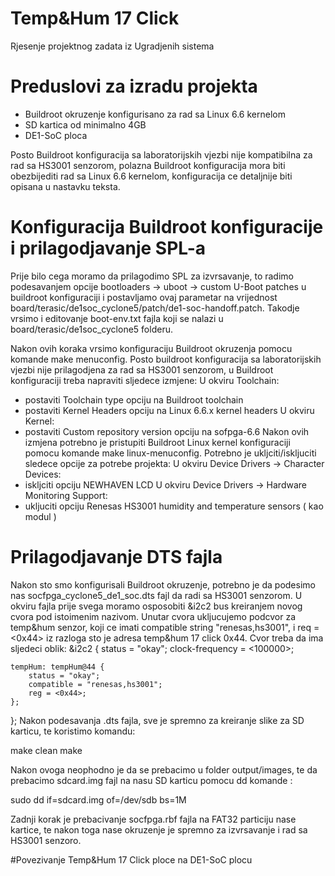 # Temp&Hum 17 Click
Rjesenje projektnog zadata iz Ugradjenih sistema

# Preduslovi za izradu projekta
  - Buildroot okruzenje konfigurisano za rad sa Linux 6.6 kernelom
  - SD kartica od minimalno 4GB
  - DE1-SoC ploca

Posto Buildroot konfiguracija sa laboratorijskih vjezbi nije kompatibilna za rad sa HS3001 senzorom, polazna Buildroot konfiguracija mora biti obezbijediti rad sa Linux 6.6 kernelom, konfiguracija ce detaljnije biti opisana u nastavku teksta.

# Konfiguracija Buildroot konfiguracije i prilagodjavanje SPL-a
Prije bilo cega moramo da prilagodimo SPL za izvrsavanje, to radimo podesavanjem opcije bootloaders -> uboot -> custom U-Boot patches u buildroot konfiguraciji i postavljamo ovaj parametar na vrijednost  board/terasic/de1soc_cyclone5/patch/de1-soc-handoff.patch. Takodje vrsimo i editovanje boot-env.txt fajla koji se nalazi u  board/terasic/de1soc_cyclone5 folderu.

Nakon ovih koraka vrsimo konfiguraciju Buildroot okruzenja pomocu komande make menuconfig. Posto buildroot konfiguracija sa laboratorijskih vjezbi nije prilagodjena za rad sa HS3001 senzorom, u Buildroot konfiguraciji treba napraviti sljedece izmjene:
  U okviru Toolchain:
   - postaviti Toolchain type opciju na Buildroot toolchain
   - postaviti Kernel Headers opciju na Linux 6.6.x kernel headers
  U okviru Kernel:
   - postaviti Custom repository version opciju na sofpga-6.6
Nakon ovih izmjena potrebno je pristupiti Buildroot Linux kernel konfiguraciji pomocu komande make linux-menuconfig. Potrebno je ukljciti/iskljuciti sledece opcije za potrebe projekta:
  U okviru Device Drivers -> Character Devices:
   - iskljciti opciju NEWHAVEN LCD
  U okviru Device Drivers -> Hardware Monitoring Support:
   - ukljuciti opciju Renesas HS3001 humidity and temperature sensors ( kao modul <M> )
# Prilagodjavanje DTS fajla
Nakon sto smo konfigurisali Buildroot okruzenje, potrebno je da podesimo nas socfpga_cyclone5_de1_soc.dts fajl da radi sa HS3001 senzorom. U okviru fajla prije svega moramo osposobiti &i2c2 bus kreiranjem novog cvora pod istoimenim nazivom. Unutar cvora ukljucujemo podcvor za temp&hum senzor, koji ce imati compatible string "renesas,hs3001", i req = <0x44> iz razloga sto je adresa temp&hum 17 click 0x44. Cvor treba da ima sljedeci oblik:
&i2c2 { 
    status = "okay";
	clock-frequency = <100000>;

    tempHum: tempHum@44 {
        status = "okay";
		compatible = "renesas,hs3001";
		reg = <0x44>;
	};
};
Nakon podesavanja .dts fajla, sve je spremno za kreiranje slike za SD karticu, te koristimo komandu:

make clean
make

Nakon ovoga neophodno je da se prebacimo u folder output/images, te da prebacimo sdcard.img fajl na nasu SD karticu pomocu dd komande : 

sudo dd if=sdcard.img of=/dev/sdb bs=1M

Zadnji korak je prebacivanje socfpga.rbf fajla na FAT32 particiju nase kartice, te nakon toga nase okruzenje je spremno za izvrsavanje i rad sa HS3001 senzoro.

#Povezivanje Temp&Hum 17 Click ploce na DE1-SoC plocu

